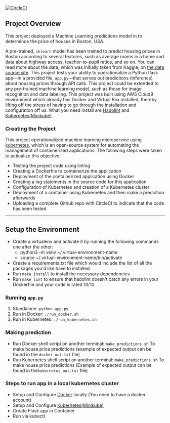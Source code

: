 [![CircleCI](https://circleci.com/gh/josh-iCode/Microservice-Project.svg?style=svg)](https://circleci.com/gh/josh-iCode/Microservice-Project)


## Project Overview

This project deployed a Machine Learning predictions model in to determince the price of houses in Boston, USA. 

A pre-trained, `sklearn` model has been trained to predict housing prices in Boston according to several features, such as average rooms in a home and data about highway access, teacher-to-pupil ratios, and so on. You can read more about the data, which was initially taken from Kaggle, on [the data source site](https://www.kaggle.com/c/boston-housing). This project tests your ability to operationalize a Python flask app—in a provided file, `app.py`—that serves out predictions (inference) about housing prices through API calls. This project could be extended to any pre-trained machine learning model, such as those for image recognition and data labeling.
This project was built using AWS Cloud9 environment which already has Docker and Virtual Box installed, thereby lifting off the stress of having to go through the installation and configuration off us. What you need install are [Hadolint](https://github.com/hadolint/hadolint) and [Kubernetes(Minikube)](https://kubernetes.io/docs/tasks/tools/install-minikube/). 

### Creating the Project

This project operationalized machine learning microservice using [kubernetes](https://kubernetes.io/), which is an open-source system for automating the management of containerized applications. The following steps were taken to actiualize this objective:
* Testing the project code using linting
* Creating a Dockerfile to containerize the application
* Deployment of the containerized application using Docker
* Creating a log statements in the source code for this application
* Configuration of Kubernetes and creation of a Kubernetes cluster
* Deployment of a container using Kubernetes and then make a prediction afterwards
* Uploading a complete Github repo with CircleCI to indicate that the code has been tested

---

## Setup the Environment

* Create a virtualenv and activate it by running the following commands one after the other:
  - python3 -m venv ~/.virtual-environment-name
  - source ~/.virtual-environment-name/bin/activate
* Create a requirements.txt file which would include the list of all the packages you'd like have to installed. 
* Run `make install` to install the necessary dependencies
* Run `make lint` to ensure that hadolint doesn't catch any errors in your Dockerfile and your code is rated 10/10

### Running `app.py`

1. Standalone:  `python app.py`
2. Run in Docker:  `./run_docker.sh`
3. Run in Kubernetes:  `./run_kubernetes.sh`

### Making prediction
* Run Docker shell script on another terminal: `make_predictions.sh` To make house price predictions (example of expected output can be found in the `docker_out.txt` file)
* Run Kubernetes shell script on another terminal: `make_predictions.sh` To make house price predictions (Example of expected output can be found in the`kubernetes_out.txt` file)


### Steps to run app in a local kubernetes cluster
* Setup and Configure [Docker](https://docs.docker.com/get-docker/) locally (You need to have a docker account)
* Setup and Configure [Kubernetes(Minikube)](https://kubernetes.io/docs/tasks/tools/install-minikube/)
* Create Flask app in Container
* Run via kubectl

